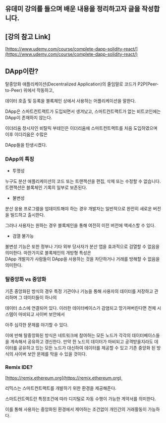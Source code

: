 ## 유데미 강의를 들으며 배운 내용을 정리하고자 글을 작성합니다.

## \[강의 참고 Link\]

[https://www.udemy.com/course/complete-dapp-solidity-react/](https://www.udemy.com/course/complete-dapp-solidity-react/)


## DApp이란?

탈중앙화 애플리케이션(Decentralized Application)의 줄임말로 코드가 P2P(Peer-to-Peer) 위에서 작동하고,

데이터 호출 및 등록을 블록체인 상에서 사용하는 어플리케이션을 말한다.

DApp은 스마트컨트랙트가 도입되면서 생겨났고, 스마트컨트랙트가 없는 비트코인에는 DApp이 존재하지 않는다.

이더리움 창시자인 비탈릭 부테인은 이더리움에 스마트컨트랙트를 처음 도입하였으며 이후 이더리움은 수많은

DApp들을 탄생시켰다.

### DApp의 특징

* 투명성

누구도 분산 애플리케이션의 코드 또는 트랜잭션을 편집, 삭제 또는 수정할 수 없습니다. 트랜잭션은 블록체인 기록의 일부로 보존된다.

* 불변성

분산 응용 프로그램을 업데이트해야 하는 경우 개발자는 일반적으로 완전히 새로운 버전을 빌드하고 출시한다.

그러나 사용자는 원하는 경우 블록체인을 통해 여전히 이전 버전에 액세스할 수 있다. 

* 검열 불가능

불변성 기능은 또한 정부나 기타 외부 당사자가 분산 앱을 효과적으로 검열할 수 없음을 의미한다. 마찬가지로 블록체인의 개방형 특성은  
DApp 개발자가 사람들이 DApp을 사용하는 것을 차단하거나 거래를 방해할 수 없음을 의미한다. 

### 탈중앙화 vs 중앙화

기존 중앙화된 방식의 경우 특정 기관이나 기능을 통해 사용자의 데이터를 저장하고 관리하며 그 데이터들이 하나의

데이터 소스에 연결되어 있다. 이러한 데이터베이스가 감염되고 망가져버린다면 전체 시스템이 마비되고 사이버 보안에서

아주 심각한 문제를 야기할 수 있다.

이에 반해 탈중앙화된 방식은 네트워크에 참여하는 모든 노드가 각각의 데이터베이스들을 계속해서 공유하고 갱신한다. 만약 한 노드의 데이터가 마비되고 공격받을지라도 데이터를 공유하고 있는 모든 노드가 대신하여 데이터를 제공할 수 있고 기존 중앙화 된 방식의 사이버 보안 문제를 막을 수 있을 것이다.


### Remix IDE?

[https://remix.ethereum.org](https://remix.ethereum.org) 


리믹스는 스마트컨트랙트를 개발하기 위한 환경을 제공해준다.

스마트컨트랙트란 특정조건에 따라 디지털로 자동 수행이 가능한 계약서를 의미한다.

이를 통해 사용자는 중앙화된 환경에서 제어하는 조건없이 개인간의 거래활동이 가능하다.
